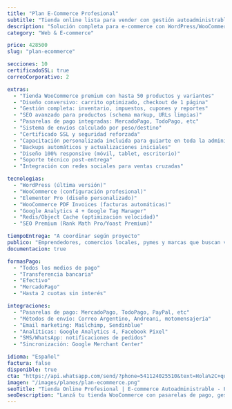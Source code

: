 ```yaml
---
title: "Plan E-Commerce Profesional"
subtitle: "Tienda online lista para vender con gestión autoadministrable"
description: "Solución completa para e-commerce con WordPress/WooCommerce, integraciones avanzadas y diseño optimizado para conversiones. Ideal para vender hasta 50 productos con control total."
category: "Web & E-commerce"

price: 428500
slug: "plan-ecommerce"

secciones: 10
certificadoSSL: true
correoCorporativo: 2

extras:
  - "Tienda WooCommerce premium con hasta 50 productos y variantes"
  - "Diseño conversivo: carrito optimizado, checkout de 1 página"
  - "Gestión completa: inventario, impuestos, cupones y reportes"
  - "SEO avanzado para productos (schema markup, URLs limpias)"
  - "Pasarelas de pago integradas: MercadoPago, TodoPago, etc"
  - "Sistema de envíos calculado por peso/destino"
  - "Certificado SSL y seguridad reforzada"
  - "Capacitación personalizada incluida para guiarte en toda la administración de tu ecommerce"
  - "Backups automáticos y actualizaciones iniciales"
  - "Diseño 100% responsive (móvil, tablet, escritorio)"
  - "Soporte técnico post-entrega"
  - "Integración con redes sociales para ventas cruzadas"

tecnologias:
  - "WordPress (última versión)"
  - "WooCommerce (configuración profesional)"
  - "Elementor Pro (diseño personalizado)"
  - "WooCommerce PDF Invoices (facturas automáticas)"
  - "Google Analytics 4 + Google Tag Manager"
  - "Redis/Object Cache (optimización velocidad)"
  - "SEO Premium (Rank Math Pro/Yoast Premium)"

tiempoEntrega: "A coordinar según proyecto"
publico: "Emprendedores, comercios locales, pymes y marcas que buscan vender online 24/7"
documentacion: true

formasPago:
  - "Todos los medios de pago"
  - "Transferencia bancaria"
  - "Efectivo"
  - "MercadoPago"
  - "Hasta 2 cuotas sin interés"

integraciones:
  - "Pasarelas de pago: MercadoPago, TodoPago, PayPal, etc"
  - "Métodos de envío: Correo Argentino, Andreani, motomensajería"
  - "Email marketing: Mailchimp, Sendinblue"
  - "Analíticas: Google Analytics 4, Facebook Pixel"
  - "SMS/WhatsApp: notificaciones de pedidos"
  - "Sincronización: Google Merchant Center"

idioma: "Español"
factura: false
disponible: true
cta: "https://api.whatsapp.com/send/?phone=541124025510&text=Hola%2C+quiero+mi+tienda+online+profesional+con+el+Plan+Ecommerce&type=phone_number&app_absent=0"
imagen: "/images/planes/plan-ecommerce.png"
seoTitle: "Tienda Online Profesional | E-commerce Autoadministrable - Pixelar Studio"
seoDescription: "Lanzá tu tienda WooCommerce con pasarelas de pago, gestión de inventario, SEO avanzado y diseño conversivo. Ideal para vender 50 productos con autonomía total."
---
```

